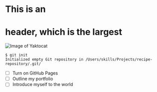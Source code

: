 # This is an <h1> header, which is the largest

  ![Image of Yaktocat](https://octodex.github.com/images/yaktocat.png)

  ```
$ git init
Initialized empty Git repository in /Users/skills/Projects/recipe-repository/.git/
```
- [ ] Turn on GitHub Pages
- [ ] Outline my portfolio
- [ ] Introduce myself to the world
